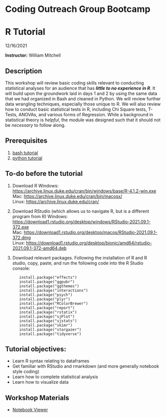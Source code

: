 # Coding Outreach Group Bootcamp
# R Tutorial
12/16/2021

__**Instructor:**__ William Mitchell


## Description
This workshop will review basic coding skills relevant to conducting statistical analyses for an audience that has ***little to no experience in R***. It will build upon the groundwork laid in days 1 and 2 by using the same data that we had organized in Bash and cleaned in Python. We will review further data wrangling techniques, especially those unique to R. We will also review how to conduct basic statistical tests in R, including Chi Square tests, T-Tests, ANOVAs, and various forms of Regression. While a background in statistical theory is *helpful*, the module was designed such that it should not be *necessary* to follow along.

## Prerequisites
1. [bash tutorial]()
2. [python tutorial]()

## To-do before the tutorial
1. Download R
         Windows: https://archive.linux.duke.edu/cran/bin/windows/base/R-4.1.2-win.exe  
         Mac: https://archive.linux.duke.edu/cran/bin/macosx/            
         Linux: https://archive.linux.duke.edu/cran/  
2. Download RStudio (which allows us to navigate R, but is a different program from R)
         Windows: https://download1.rstudio.org/desktop/windows/RStudio-2021.09.1-372.exe  
         Mac: https://download1.rstudio.org/desktop/macos/RStudio-2021.09.1-372.dmg  
         Linux: https://download1.rstudio.org/desktop/bionic/amd64/rstudio-2021.09.1-372-amd64.deb  
3. Download relevant packages. Following the installation of R and R studio, copy, paste, and run the following code into the R Studio console:

          install.package("effects")  
          install.package("ggpubr")  
          install.package("ggthemes")  
          install.package("interactions")  
          install.package("psych")  
          install.package("plyr")  
          install.package("RColorBrewer")  
          install.package("report")  
          install.package("rstatix")  
          install.package("sjPlot")  
          install.package("sjstats")  
          install.package("skimr")  
          install.package("stargazer")  
          install.package("tidyverse")  

## Tutorial objectives:
- Learn R syntax relating to dataframes
- Get familiar with RStudio and rmarkdown (and more generally notebook style coding)
- Learn how to complete statistical analysis
- Learn how to visualize data

## Workshop Materials
- [Notebook Viewer](https://tu-coding-outreach-group.github.io/intro-to-coding-2021/R/index.html)
